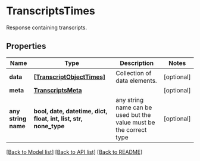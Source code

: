 # TranscriptsTimes

Response containing transcripts.

## Properties
Name | Type | Description | Notes
------------ | ------------- | ------------- | -------------
**data** | [**[TranscriptObjectTimes]**](TranscriptObjectTimes.md) | Collection of data elements. | [optional] 
**meta** | [**TranscriptsMeta**](TranscriptsMeta.md) |  | [optional] 
**any string name** | **bool, date, datetime, dict, float, int, list, str, none_type** | any string name can be used but the value must be the correct type | [optional]

[[Back to Model list]](../README.md#documentation-for-models) [[Back to API list]](../README.md#documentation-for-api-endpoints) [[Back to README]](../README.md)


